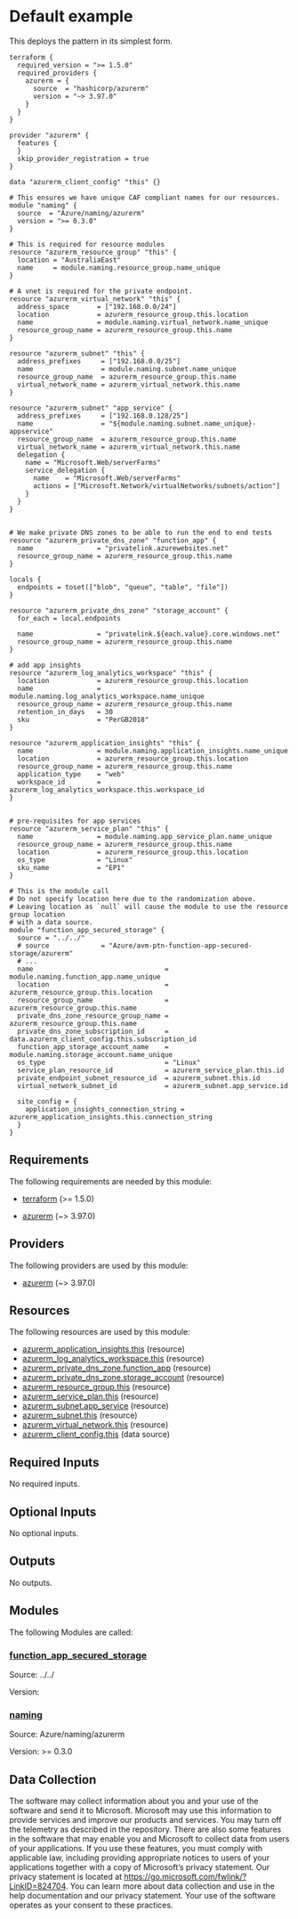 <!-- BEGIN_TF_DOCS -->
# Default example

This deploys the pattern in its simplest form.

```hcl
terraform {
  required_version = ">= 1.5.0"
  required_providers {
    azurerm = {
      source  = "hashicorp/azurerm"
      version = "~> 3.97.0"
    }
  }
}

provider "azurerm" {
  features {
  }
  skip_provider_registration = true
}

data "azurerm_client_config" "this" {}

# This ensures we have unique CAF compliant names for our resources.
module "naming" {
  source  = "Azure/naming/azurerm"
  version = ">= 0.3.0"
}

# This is required for resource modules
resource "azurerm_resource_group" "this" {
  location = "AustraliaEast"
  name     = module.naming.resource_group.name_unique
}

# A vnet is required for the private endpoint.
resource "azurerm_virtual_network" "this" {
  address_space       = ["192.168.0.0/24"]
  location            = azurerm_resource_group.this.location
  name                = module.naming.virtual_network.name_unique
  resource_group_name = azurerm_resource_group.this.name
}

resource "azurerm_subnet" "this" {
  address_prefixes     = ["192.168.0.0/25"]
  name                 = module.naming.subnet.name_unique
  resource_group_name  = azurerm_resource_group.this.name
  virtual_network_name = azurerm_virtual_network.this.name
}

resource "azurerm_subnet" "app_service" {
  address_prefixes     = ["192.168.0.128/25"]
  name                 = "${module.naming.subnet.name_unique}-appservice"
  resource_group_name  = azurerm_resource_group.this.name
  virtual_network_name = azurerm_virtual_network.this.name
  delegation {
    name = "Microsoft.Web/serverFarms"
    service_delegation {
      name    = "Microsoft.Web/serverFarms"
      actions = ["Microsoft.Network/virtualNetworks/subnets/action"]
    }
  }
}


# We make private DNS zones to be able to run the end to end tests
resource "azurerm_private_dns_zone" "function_app" {
  name                = "privatelink.azurewebsites.net"
  resource_group_name = azurerm_resource_group.this.name
}

locals {
  endpoints = toset(["blob", "queue", "table", "file"])
}

resource "azurerm_private_dns_zone" "storage_account" {
  for_each = local.endpoints

  name                = "privatelink.${each.value}.core.windows.net"
  resource_group_name = azurerm_resource_group.this.name
}

# add app insights
resource "azurerm_log_analytics_workspace" "this" {
  location            = azurerm_resource_group.this.location
  name                = module.naming.log_analytics_workspace.name_unique
  resource_group_name = azurerm_resource_group.this.name
  retention_in_days   = 30
  sku                 = "PerGB2018"
}

resource "azurerm_application_insights" "this" {
  name                = module.naming.application_insights.name_unique
  location            = azurerm_resource_group.this.location
  resource_group_name = azurerm_resource_group.this.name
  application_type    = "web"
  workspace_id        = azurerm_log_analytics_workspace.this.workspace_id
}


# pre-requisites for app services
resource "azurerm_service_plan" "this" {
  name                = module.naming.app_service_plan.name_unique
  resource_group_name = azurerm_resource_group.this.name
  location            = azurerm_resource_group.this.location
  os_type             = "Linux"
  sku_name            = "EP1"
}

# This is the module call
# Do not specify location here due to the randomization above.
# Leaving location as `null` will cause the module to use the resource group location
# with a data source.
module "function_app_secured_storage" {
  source = "../../"
  # source             = "Azure/avm-ptn-function-app-secured-storage/azurerm"
  # ...
  name                                 = module.naming.function_app.name_unique
  location                             = azurerm_resource_group.this.location
  resource_group_name                  = azurerm_resource_group.this.name
  private_dns_zone_resource_group_name = azurerm_resource_group.this.name
  private_dns_zone_subscription_id     = data.azurerm_client_config.this.subscription_id
  function_app_storage_account_name    = module.naming.storage_account.name_unique
  os_type                              = "Linux"
  service_plan_resource_id             = azurerm_service_plan.this.id
  private_endpoint_subnet_resource_id  = azurerm_subnet.this.id
  virtual_network_subnet_id            = azurerm_subnet.app_service.id

  site_config = {
    application_insights_connection_string = azurerm_application_insights.this.connection_string
  }
}
```

<!-- markdownlint-disable MD033 -->
## Requirements

The following requirements are needed by this module:

- <a name="requirement_terraform"></a> [terraform](#requirement\_terraform) (>= 1.5.0)

- <a name="requirement_azurerm"></a> [azurerm](#requirement\_azurerm) (~> 3.97.0)

## Providers

The following providers are used by this module:

- <a name="provider_azurerm"></a> [azurerm](#provider\_azurerm) (~> 3.97.0)

## Resources

The following resources are used by this module:

- [azurerm_application_insights.this](https://registry.terraform.io/providers/hashicorp/azurerm/latest/docs/resources/application_insights) (resource)
- [azurerm_log_analytics_workspace.this](https://registry.terraform.io/providers/hashicorp/azurerm/latest/docs/resources/log_analytics_workspace) (resource)
- [azurerm_private_dns_zone.function_app](https://registry.terraform.io/providers/hashicorp/azurerm/latest/docs/resources/private_dns_zone) (resource)
- [azurerm_private_dns_zone.storage_account](https://registry.terraform.io/providers/hashicorp/azurerm/latest/docs/resources/private_dns_zone) (resource)
- [azurerm_resource_group.this](https://registry.terraform.io/providers/hashicorp/azurerm/latest/docs/resources/resource_group) (resource)
- [azurerm_service_plan.this](https://registry.terraform.io/providers/hashicorp/azurerm/latest/docs/resources/service_plan) (resource)
- [azurerm_subnet.app_service](https://registry.terraform.io/providers/hashicorp/azurerm/latest/docs/resources/subnet) (resource)
- [azurerm_subnet.this](https://registry.terraform.io/providers/hashicorp/azurerm/latest/docs/resources/subnet) (resource)
- [azurerm_virtual_network.this](https://registry.terraform.io/providers/hashicorp/azurerm/latest/docs/resources/virtual_network) (resource)
- [azurerm_client_config.this](https://registry.terraform.io/providers/hashicorp/azurerm/latest/docs/data-sources/client_config) (data source)

<!-- markdownlint-disable MD013 -->
## Required Inputs

No required inputs.

## Optional Inputs

No optional inputs.

## Outputs

No outputs.

## Modules

The following Modules are called:

### <a name="module_function_app_secured_storage"></a> [function\_app\_secured\_storage](#module\_function\_app\_secured\_storage)

Source: ../../

Version:

### <a name="module_naming"></a> [naming](#module\_naming)

Source: Azure/naming/azurerm

Version: >= 0.3.0

<!-- markdownlint-disable-next-line MD041 -->
## Data Collection

The software may collect information about you and your use of the software and send it to Microsoft. Microsoft may use this information to provide services and improve our products and services. You may turn off the telemetry as described in the repository. There are also some features in the software that may enable you and Microsoft to collect data from users of your applications. If you use these features, you must comply with applicable law, including providing appropriate notices to users of your applications together with a copy of Microsoft’s privacy statement. Our privacy statement is located at <https://go.microsoft.com/fwlink/?LinkID=824704>. You can learn more about data collection and use in the help documentation and our privacy statement. Your use of the software operates as your consent to these practices.
<!-- END_TF_DOCS -->